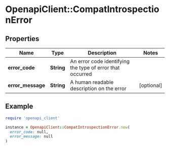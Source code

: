 # OpenapiClient::CompatIntrospectionError

## Properties

| Name | Type | Description | Notes |
| ---- | ---- | ----------- | ----- |
| **error_code** | **String** | An error code identifying the type of error that occurred |  |
| **error_message** | **String** | A human readable description on the error | [optional] |

## Example

```ruby
require 'openapi_client'

instance = OpenapiClient::CompatIntrospectionError.new(
  error_code: null,
  error_message: null
)
```

